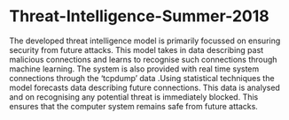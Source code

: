 # Threat-Intelligence-Summer-2018
The developed threat intelligence model is primarily focussed on ensuring security from future attacks.  This model takes in data describing past malicious connections and learns to recognise such connections through machine learning.  The system is also provided with real time system connections through the ‘tcpdump’ data .Using statistical techniques the model forecasts data describing future connections. This data is analysed and on recognising any potential threat is immediately blocked. This ensures that the computer system remains safe from future attacks. 
